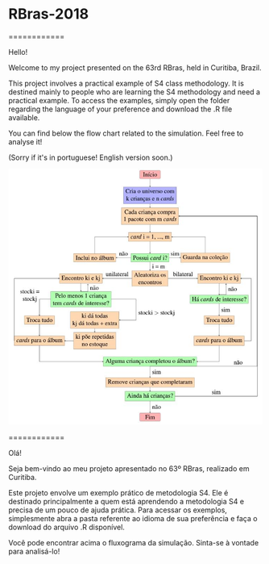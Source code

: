 # RBras-2018

============

Hello!

Welcome to my project presented on the 63rd RBras, held in Curitiba, Brazil.

This project involves a practical example of S4 class methodology. It is destined mainly to people who are learning the S4 methodology and need a practical example. To access the examples, simply open the folder regarding the language of your preference and download the .R file available.  

You can find below the flow chart related to the simulation. Feel free to analyse it!

(Sorry if it's in portuguese! English version soon.)

![alt text](flow_chart.jpeg)

============

Olá!

Seja bem-vindo ao meu projeto apresentado no 63º RBras, realizado em Curitiba.

Este projeto envolve um exemplo prático de metodologia S4. Ele é destinado principalmente a quem está aprendendo a metodologia S4 e precisa de um pouco de ajuda prática. Para acessar os exemplos, simplesmente abra a pasta referente ao idioma de sua preferência e faça o download do arquivo .R disponível.

Você pode encontrar acima o fluxograma da simulação. Sinta-se à vontade para analisá-lo!